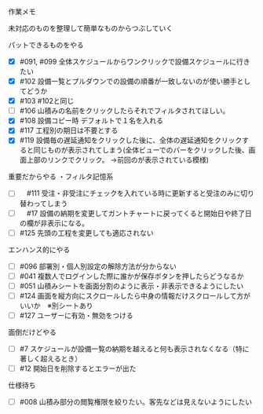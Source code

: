 作業メモ

未対応のものを整理して簡単なものからつぶしていく

パットできるものをやる
- [x] #091, #099 全体スケジュールからワンクリックで設備スケジュールに行きたい
- [x] #102 設備一覧とプルダウンでの設備の順番が一致しないのが使い勝手としてどうか
- [x] #103 #102と同じ
- [ ] #106 山積みの名前をクリックしたらそれでフィルタされてほしい。
- [x] #108 設備コピー時 デフォルトで１名を入れる
- [x] #117 工程別の期日は不要とする
- [x] #119 設備毎の遅延通知をクリックした後に、全体の遅延通知をクリックすると同じものが表示されてしまう(全体ビューでのバーをクリックした後、画面上部のリンクでクリック。
→前回のが表示されている模様)

重要だからやる
・フィルタ記憶系
- [ ] 　#111 受注・非受注にチェックを入れている時に更新すると受注のみに切り替わってしまう
- [ ] 　#17 設備の納期を変更してガントチャートに戻ってくると開始日や終了日の欄が非表示になる。
- [ ] #125 先頭の工程を変更しても適応されない

エンハンス的にやる
- [ ] #096 部署別・個人別設定の解除方法が分からない
- [ ] #041 複数人でログインした際に誰かが保存ボタンを押したらどうなるか
- [ ] #051 山積みシートを画面分割のように表示・非表示できるようにしたい
- [ ] #124 画面を縦方向にスクロールしたら中身の情報だけスクロールして方がいいか　※別シートあり
- [ ] #127 ユーザーに有効・無効をつける

面倒だけどやる
- [ ] #7 スケジュールが設備一覧の納期を越えると何も表示されなくなる（特に著しく超えるとき）
- [ ] #12 開始日を削除するとエラーが出た

仕様待ち
- [ ] #008 山積み部分の閲覧権限を絞りたい。客先などは見えないようにしたい
